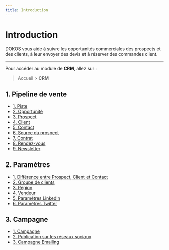 ```yaml
---
title: Introduction
---
```


# Introduction

DOKOS vous aide à suivre les opportunités commerciales des prospects et des clients, à leur envoyer des devis et à réserver des commandes client.

--- 

Pour accéder au module de **CRM**, allez sur :

> Accueil > **CRM**


## 1. Pipeline de vente

- [1. Piste](/crm/lead)
- [2. Opportunité](/crm/opportunity)
- [3. Prospect](/crm/prospect)
- [4. Client](/crm/customer)
- [5. Contact](/crm/contact)
- [6. Source du prospect](/crm/lead_source)
- [7. Contrat](/crm/contract)
- [8. Rendez-vous](/crm/appointment)
- [9. Newsletter](/crm/newsletter)

## 2. Paramètres

- [1. Différence entre Prospect, Client et Contact](/crm/difference_between_lead_contact_and_customer)
- [2. Groupe de clients](/crm/customer-group)
- [3. Région](/selling/territory)
- [4. Vendeur](/crm/sales-person)
- [5. Paramètres LinkedIn](/crm/linkedin-settings)
- [6. Paramètres Twitter](/crm/twiter-settings)

## 3. Campagne

- [1. Campagne](/crm/campaing)
- [2. Publication sur les réseaux sociaux](/crm/social-media-post)
- [3. Campagne Emailing](/crm/email-campaign)